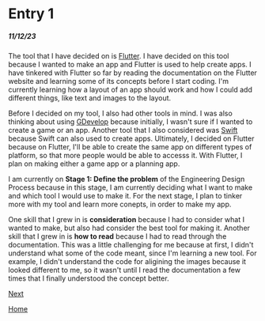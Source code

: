 # Entry 1
##### 11/12/23

The tool that I have decided on is [Flutter](https://flutter.dev/). I have decided on this tool because I wanted to make an app and Flutter is used to help create apps. I have tinkered with Flutter so far by reading the documentation on the Flutter website and learning some of its concepts before I start coding. I'm currently learning how a layout of an app should work and how I could add different things, like text and images to the layout.

Before I decided on my tool, I also had other tools in mind. I was also thinking about using [GDevelop](https://gdevelop.io/) because initially, I wasn't sure if I wanted to create a game or an app. Another tool that I also considered was [Swift](https://developer.apple.com/swift/) because Swift can also used to create apps. Ultimately, I decided on Flutter because on Flutter, I'll be able to create the same app on different types of platform, so that more people would be able to accesss it. With Flutter, I plan on making either a game app or a planning app.

I am currently on **Stage 1: Define the problem** of the Engineering Design Process because in this stage, I am currently deciding what I want to make and which tool I would use to make it. For the next stage, I plan to tinker more with my tool and learn more conepts, in order to make my app.

One skill that I grew in is **consideration** because I had to consider what I wanted to make, but also had consider the best tool for making it. Another skill that I grew in is **how to read** because I had to read through the documentation. This was a little challenging for me because at first, I didn't understand what some of the code meant, since I'm learning a new tool. For example, I didn't understand the code for aligining the images because it looked different to me, so it wasn't until I read the documentation a few times that I finally understood the concept better.

[Next](entry02.md)

[Home](../README.md)
